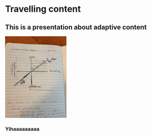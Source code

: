 # Travelling content
## This is a presentation about adaptive content 

![test](travellingcontent2.jpg)

### Yihaaaaaaaaa







